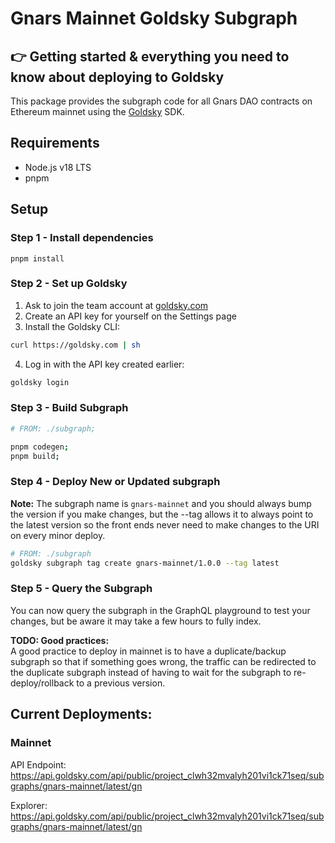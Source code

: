 # Gnars Mainnet Goldsky Subgraph

## 👉 Getting started & everything you need to know about deploying to Goldsky

This package provides the subgraph code for all Gnars DAO contracts on Ethereum mainnet using
the [Goldsky](https://goldsky.com/) SDK.

## Requirements

- Node.js v18 LTS
- pnpm

## Setup

### Step 1 - Install dependencies

`pnpm install`

### Step 2 - Set up Goldsky

1. Ask to join the team account at [goldsky.com](https://goldsky.com)
2. Create an API key for yourself on the Settings page
3. Install the Goldsky CLI:

```bash
curl https://goldsky.com | sh  
```  

4. Log in with the API key created earlier:

```bash
goldsky login  
```

### Step 3 - Build Subgraph

```bash
# FROM: ./subgraph;

pnpm codegen;
pnpm build;
```

### Step 4 - Deploy New or Updated subgraph

**Note:** The subgraph name is `gnars-mainnet` and you should always bump the version if you make changes, but the --tag
allows it to always point to the latest version so the front ends never need to make changes to the URI on every minor
deploy.

```bash
# FROM: ./subgraph
goldsky subgraph tag create gnars-mainnet/1.0.0 --tag latest
```

### Step 5 - Query the Subgraph

You can now query the subgraph in the GraphQL playground to test your changes, but be aware it may take a few hours to
fully index.

**TODO: Good practices:**  
A good practice to deploy in mainnet is to have a duplicate/backup subgraph so that if something goes wrong, the
traffic can be redirected to the duplicate subgraph instead of having to wait for the subgraph to re-deploy/rollback to
a previous version.

## Current Deployments:

### Mainnet

API Endpoint: https://api.goldsky.com/api/public/project_clwh32mvalyh201vi1ck71seq/subgraphs/gnars-mainnet/latest/gn

Explorer: https://api.goldsky.com/api/public/project_clwh32mvalyh201vi1ck71seq/subgraphs/gnars-mainnet/latest/gn

